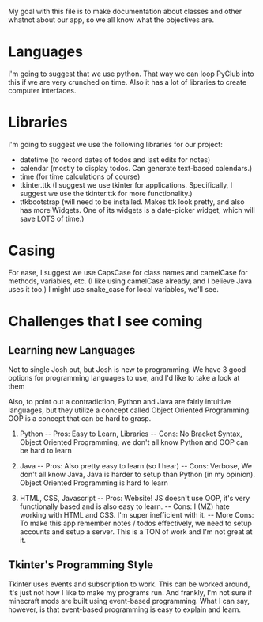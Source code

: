 
My goal with this file is to make documentation about classes and other whatnot about our app, so we all know what the objectives are.

# Languages

I'm going to suggest that we use python. That way we can loop PyClub into this if we are very crunched on time.
Also it has a lot of libraries to create computer interfaces.

# Libraries

I'm going to suggest we use the following libraries for our project:

- datetime (to record dates of todos and last edits for notes)
- calendar (mostly to display todos. Can generate text-based calendars.)
- time (for time calculations of course)
- tkinter.ttk (I suggest we use tkinter for applications. Specifically, I suggest we use the tkinter.ttk for more functionality.)
- ttkbootstrap (will need to be installed. Makes ttk look pretty, and also has more Widgets. One of its widgets is a date-picker widget, which will save LOTS of time.)

# Casing

For ease, I suggest we use CapsCase for class names and camelCase for methods, variables, etc.
(I like using camelCase already, and I believe Java uses it too.)
I might use snake_case for local variables, we'll see.

# Challenges that I see coming

## Learning new Languages

Not to single Josh out, but Josh is new to programming. We have 3 good options for programming languages to use, and I'd like to take a look at them

Also, to point out a contradiction, Python and Java are fairly intuitive languages, but they utilize a concept called Object Oriented Programming.
OOP is a concept that can be hard to grasp.

1. Python
-- Pros: Easy to Learn, Libraries
-- Cons: No Bracket Syntax, Object Oriented Programming, we don't all know Python and OOP can be hard to learn

2. Java
-- Pros: Also pretty easy to learn (so I hear)
-- Cons: Verbose, We don't all know Java, Java is harder to setup than Python (in my opinion). Object Oriented Programming is hard to learn

3. HTML, CSS, Javascript
-- Pros: Website! JS doesn't use OOP, it's very functionally based and is also easy to learn.
-- Cons: I (MZ) hate working with HTML and CSS. I'm super inefficient with it.
-- More Cons: To make this app remember notes / todos effectively, we need to setup accounts and setup a server. This is a TON of work and I'm not great at it. 

## Tkinter's Programming Style

Tkinter uses events and subscription to work.
This can be worked around, it's just not how I like to make my programs run.
And frankly, I'm not sure if minecraft mods are built using event-based programming.
What I can say, however, is that event-based programming is easy to explain and learn.